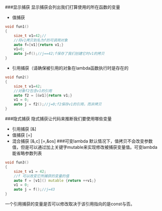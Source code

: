 ###显示捕获
显示捕获会列出我们打算使用的所在函数的变量
* 值捕获
```C++
void fun1()
{
	size_t v1=42;//
    //将v1拷贝到名为f的可调用对象
    auto f=[v1]{return v1;}
    v1=0;
    auto j=f();//j==42;f保存了我们创建它时v1的拷贝
}
```
* 引用捕获（请确保被引用的对象在lambda函数执行时是存在的
```C++
void fun2()
{
	size_t v1=42;
    //对象f2包含v1的引用
    auto f2 = [&v1]{return v1;}
    v1 = 0;
    auto j = f2();//j=0;f2保存v1的引用，而非拷贝
}
```
###隐式捕获
隐式捕获让代码来推断我们要使用哪些变量
* 引用捕获
	[&]
* 值捕获
	[=]
* 混合捕获
	[&,c]
	[=,&os]
###可变lambda
默认情况下，值拷贝不会改变参数值，但是可以通过加上关键字mutable来实现修改被捕获变量值。可变lambda能省略参数列表
```C++
void fun3()
{
	size_t v1 = 42;
    //f 可以改变它所捕获的变量的值
    auto f = [v1]() mutable {return ++v1;}
    v1 = 0;
    auto j = f();//j=43
}
```
一个引用捕获的变量是否可以修改取决于该引用指向的是const与否。